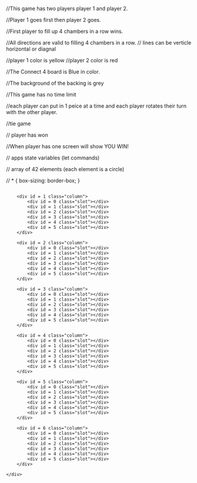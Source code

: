 //This game has two players player 1 and player 2. 

//Player 1 goes first then player 2 goes. 

//First player to fill up 4 chambers in a row wins.

//All directions are valid to filling 4 chambers in a row. 
// lines can be verticle horizontal or diagnal 

//player 1 color is yellow
//player 2 color is red

//The Connect 4 board is Blue in color.

//The background of the backing is grey

//This game has no time limit

//each player can put in 1 peice at a time and each player rotates their turn with the other player. 

//tie game 

// player has won 

//When player has one screen will show YOU WIN!

// apps state variables (let commands)

// array of 42 elements (each element is a circle)

// * {
  box-sizing: border-box;
}


 <div class="board">
        <div id = 0 class="column">
            <div id = 0 class="slot"></div>
            <div id = 1 class="slot"></div>
            <div id = 2 class="slot"></div>
            <div id = 3 class="slot"></div>
            <div id = 4 class="slot"></div>
            <div id = 5 class="slot"></div>
        </div>

        <div id = 1 class="column">
            <div id = 0 class="slot"></div>
            <div id = 1 class="slot"></div>
            <div id = 2 class="slot"></div>
            <div id = 3 class="slot"></div>
            <div id = 4 class="slot"></div>
            <div id = 5 class="slot"></div>
        </div>

        <div id = 2 class="column">
            <div id = 0 class="slot"></div>
            <div id = 1 class="slot"></div>
            <div id = 2 class="slot"></div>
            <div id = 3 class="slot"></div>
            <div id = 4 class="slot"></div>
            <div id = 5 class="slot"></div>
        </div>

        <div id = 3 class="column">
            <div id = 0 class="slot"></div>
            <div id = 1 class="slot"></div>
            <div id = 2 class="slot"></div>
            <div id = 3 class="slot"></div>
            <div id = 4 class="slot"></div>
            <div id = 5 class="slot"></div>
        </div>

        <div id = 4 class="column">
            <div id = 0 class="slot"></div>
            <div id = 1 class="slot"></div>
            <div id = 2 class="slot"></div>
            <div id = 3 class="slot"></div>
            <div id = 4 class="slot"></div>
            <div id = 5 class="slot"></div>
        </div>

        <div id = 5 class="column">
            <div id = 0 class="slot"></div>
            <div id = 1 class="slot"></div>
            <div id = 2 class="slot"></div>
            <div id = 3 class="slot"></div>
            <div id = 4 class="slot"></div>
            <div id = 5 class="slot"></div>
        </div>

        <div id = 6 class="column">
            <div id = 0 class="slot"></div>
            <div id = 1 class="slot"></div>
            <div id = 2 class="slot"></div>
            <div id = 3 class="slot"></div>
            <div id = 4 class="slot"></div>
            <div id = 5 class="slot"></div>
        </div>
    
    </div>